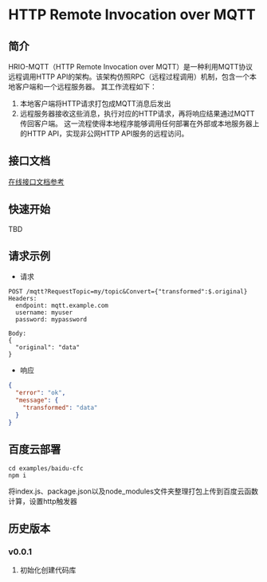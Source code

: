 # HTTP Remote Invocation over MQTT

## 简介

HRIO-MQTT（HTTP Remote Invocation over MQTT）是一种利用MQTT协议远程调用HTTP API的架构。该架构仿照RPC（远程过程调用）机制，包含一个本地客户端和一个远程服务器。
其工作流程如下：
1. 本地客户端将HTTP请求打包成MQTT消息后发出
2. 远程服务器接收这些消息，执行对应的HTTP请求，再将响应结果通过MQTT传回客户端。
这一流程使得本地程序能够调用任何部署在外部或本地服务器上的HTTP API，实现非公网HTTP API服务的远程访问。

## 接口文档

[在线接口文档参考](https://www.yuque.com/atorber/chatflow/tcvzdidll89m9qyq)

## 快速开始

TBD

## 请求示例

- 请求

```http
POST /mqtt?RequestTopic=my/topic&Convert={"transformed":$.original}
Headers:
  endpoint: mqtt.example.com
  username: myuser
  password: mypassword

Body:
{
  "original": "data"
}
```

- 响应

```json
{
  "error": "ok",
  "message": {
    "transformed": "data"
  }
}
```

## 百度云部署

```shell
cd examples/baidu-cfc
npm i
```

将index.js、package.json以及node_modules文件夹整理打包上传到百度云函数计算，设置http触发器

## 历史版本

### v0.0.1 

1. 初始化创建代码库
